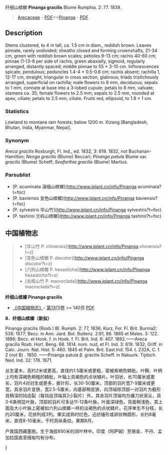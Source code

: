 纤细山槟榔 **Pinanga gracilis** Blume Rumphia. 2: 77. 1839.

> [Arecaceae](http://www.iplant.cn/info/Arecaceae?t=foc) - [PDF](http://www.iplant.cn/foc/pdf/Arecaceae.pdf)>>[Pinanga](http://www.iplant.cn/info/Pinanga?t=foc) - [PDF](http://www.iplant.cn/foc/pdf/Pinanga.pdf)

## Description

Stems clustered, to 4 m tall, ca. 1.5 cm in diam., reddish brown. Leaves pinnate, rarely undivided; sheaths closed and forming crownshafts, 21-34 cm, green with reddish brown scales; petioles 9-13 cm; rachis 40-60 cm; pinnae (1-)3-8 per side of rachis, green abaxially, sigmoid, regularly arranged, distantly spaced; middle pinnae to 55 × 3-10 cm. Inflorescences spicate, pendulous; peduncles 1.4-4 × 0.5-0.6 cm; rachis absent; rachilla 1, 12-17 cm, straight, triangular in cross section, glabrous; triads tristichously arranged, superficial on rachilla; male flowers to 8 mm, deciduous; sepals to 1 mm, connate at base into a 3-lobed cupule; petals to 8 mm, valvate; stamens ca. 35; female flowers to 2.5 mm; sepals to 2.5 mm, rounded at apex, ciliate; petals to 2.5 mm, ciliate. Fruits red, ellipsoid, to 1.8 × 1 cm.

### Statistics
Lowland to montane rain forests; below 1200 m. Xizang [Bangladesh, Bhutan, India, Myanmar, Nepal].

### Synonym
*Areca gracilis* Roxburgh, Fl. Ind., ed. 1832, 3: 619. 1832, not Buchanan-Hamilton; *Nenga gracilis* (Blume) Beccari; *Pinanga patula* Blume var. *gracilis* (Blume) Scheff; *Seaforthia gracilis* (Blume) Martius.



### Parsublist

* [P.  acuminata  滇缅山槟榔](http://www.iplant.cn/info/Pinanga acuminata?t=foc)
* [P.  baviensis  变色山槟榔](http://www.iplant.cn/info/Pinanga baviensis?t=foc)
* [P.  sylvestris  华山竹](http://www.iplant.cn/info/Pinanga sylvestris?t=foc)
* [P.  tashiroi  兰屿山槟榔](http://www.iplant.cn/info/Pinanga tashiroi?t=foc)


## 中国植物志

> * [华山竹  P.  chinensis](http://www.iplant.cn/info/Pinanga chinensis?t=z)
> * [变色山槟榔  P.  discolor](http://www.iplant.cn/info/Pinanga discolor?t=z)
> * [六列山槟榔  P.  hexasticha](http://www.iplant.cn/info/Pinanga hexasticha?t=z)
> * [长枝山竹  P.  macroclada](http://www.iplant.cn/info/Pinanga macroclada?t=z)


**纤细山槟榔 Pinanga gracilis**

* [《中国植物志》](http://www.iplant.cn/frps)- [第13(1)卷](http://www.iplant.cn/frps/vol/13(1)) >> 140页 [PDF](http://www.iplant.cn/frps/pdf/13(1)/140a.pdf)

**8．纤细山槟榔（新拟）**

Pinanga gracilis (Roxb.) Bl. Rumph. 2: 77, 1836; Kurz, For. Fl. Brit. Burma2: 538. 1877; Becc. in Ann. Jard. Bot. Buitenz. 2:81, 86. 1885 et Males. 3: 122. 1886; Becc. et Hook. f. in Hook. f. Fl. Brit. Ind. 6: 407. 1892.——Areca gracilis Roxb. Hort. Beng. 68. 1814. nom. nud, et Fl. Ind. 3: 619. 1832; Griff. in Calc. Journ. Nat. Hist. 5: 460. 1845 et Palm. Brit. East Ind. 154. t. 232A, C. f. 2 (not B) . 1850. ——Pinanga patula β. gracilis Scheff. in Natuurk. Tijdsch. Ned. Ind. 32: 178. 1871.

丛生灌木，高约2米或更高，直径约1.5厘米或更粗，密被紫褐色鳞秕。叶鞘、叶柄上均有深褐色稍粗的鳞秕，叶轴上具褐色的点状鳞片。叶羽状，长70厘米或更长，羽片4对对生或更多，披针形，长30-50厘米，顶部的羽片宽7-9厘米或更宽，其余羽片变狭，宽2.5-5厘米，向基部稍变狭，向顶端除顶部一对羽片为截形具稍深的钝齿裂（每钝齿顶端具2小裂片）外，其余羽片顶端均为镰刀状渐尖，具3-6条明显叶脉，顶部的羽片可多达11-12条叶脉，叶面深绿色，背面稍浅色，其上面及大小叶脉上密被如六列山槟榔一样的淡褐色的点状鳞片。花序单生不分枝，长约20厘米，花排列成3列。果实成熟时红色，近纺锤形或卵状椭圆形，长约8毫米，直径8-10毫米，干时具纵条纹。果期8月。

产我国西藏墨脱。生于海拔850米的阔叶林中。印度（阿萨姆）至锡金、不丹、孟加拉国直至缅甸均有分布。



}